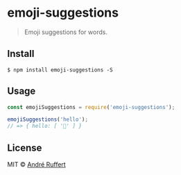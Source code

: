 # emoji-suggestions

> Emoji suggestions for words.

## Install

```console
$ npm install emoji-suggestions -S
```

## Usage
```js
const emojiSuggestions = require('emoji-suggestions');

emojiSuggestions('hello');
// => { hello: [ '👋' ] }

```

## License

MIT © [André Ruffert](http://andreruffert.com)
